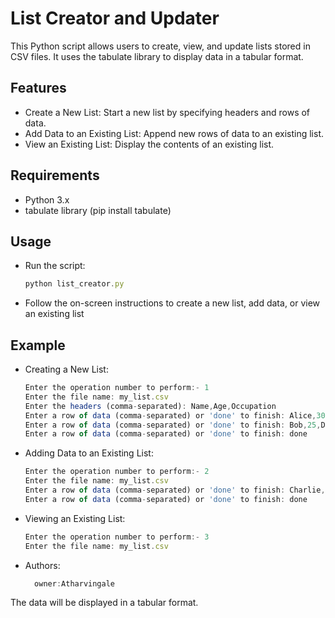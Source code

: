 
# List Creator and Updater

This Python script allows users to create, view, and update lists stored in CSV files. It uses the tabulate library to display data in a tabular format.


## Features

- Create a New List: Start a new list by specifying headers and rows of data.
- Add Data to an Existing List: Append new rows of data to an existing list.
- View an Existing List: Display the contents of an existing list.


## Requirements

- Python 3.x
- tabulate library (pip install tabulate)
## Usage
- Run the script:

    ```javascript
    python list_creator.py

    ```
    
-  Follow the on-screen instructions to create a new list, add data, or view an existing list




## Example
- Creating a New List:

    ```javascript
    Enter the operation number to perform:- 1
    Enter the file name: my_list.csv
    Enter the headers (comma-separated): Name,Age,Occupation
    Enter a row of data (comma-separated) or 'done' to finish: Alice,30,Engineer
    Enter a row of data (comma-separated) or 'done' to finish: Bob,25,Designer
    Enter a row of data (comma-separated) or 'done' to finish: done

    ```
- Adding Data to an Existing List:
    ```javascript
    Enter the operation number to perform:- 2
    Enter the file name: my_list.csv
    Enter a row of data (comma-separated) or 'done' to finish: Charlie,28,Teacher
    Enter a row of data (comma-separated) or 'done' to finish: done
    ```

- Viewing an Existing List:
    ```javascript
    Enter the operation number to perform:- 3
    Enter the file name: my_list.csv
    ```
- Authors:
  ```javascript
    owner:Atharvingale 
    ```

The data will be displayed in a tabular format.

